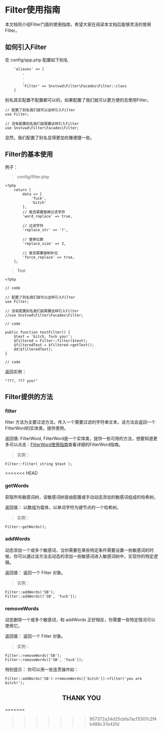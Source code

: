 # Filter使用指南

本文档将介绍Filter门面的使用指南，希望大家在阅读本文档后能够灵活的使用Filter。

## 如何引入Filter

在 config/app.php 配置如下别名

```
    'aliases' => [
        .
        .
        .
        'Filter' => Snstvwd\Filter\Facades\Filter::class
    ]

```

别名其实配置不配置都可以的，如果配置了我们就可以更方便的去使用Filter。

```
// 配置了别名我们就可以这样引入Filter
use Filter;

// 没有配置别名我们就需要这样引入Filter
use Snstvwd\Filter\Facades\Filter;
```

显然，我们配置了别名显得更加优雅便捷一些。

## Filter的基本使用

例子：

>config/filter.php

```
<?php
    return [
        data => [
            'fuck',
            'bitch'
        ],
        // 是否需要替换过滤字符
        'word_replace' => true,

        // 过滤字符
        'replace_str' => '?',

        // 替换位数
        'replace_size' => 3,

        // 是否需要强制补位
        'force_replace' => true,
    ];
```

> Test 

```
<?php 

// code

// 配置了别名我们就可以这样引入Filter
use Filter;

// 没有配置别名我们就需要这样引入Filter
//use Snstvwd\Filter\Facades\Filter;

// code

public function testFilter() {
    $text = 'bitch, fuck you!';
    $filtered = Filter::filter($text);
    $filteredText = $filtered->getText();
    dd($filteredText);
}

// code
```

返回实例：

```
"???, ??? you!"
```

## Filter提供的方法

### filter

filter 方法为主要过滤方法，传入一个需要过滤的字符串文本，该方法会返回一个FilterWord的实体类，提供使用。

返回值: FilterWord, FilterWord是一个实体类，提供一些可用的方法，想要知道更多可以点击：<a href="./filterword.md">FilterWord使用指南</a>查看详细的FilterWord指南。

> 实例：

```
Filter::filter( string $text );
```

<<<<<<< HEAD
### getWords

获取所有敏感词树，该敏感词树是由配置或手动动态添加的敏感词组成的哈希树。

返回值： 以数组为载体，以单词字符为键节点的一个哈希树。

> 实例：

```
Filter::getWords();
```

### addWords

动态添加一个或多个敏感词，当你需要在某些特定条件需要设置一些敏感词的时候，你可以通过该方法去动态的添加一些敏感词进入敏感词树中，实现你的特定逻辑。

返回值： 返回一个 Filter 对象。

> 实例：

```
Filter::addWords('SB');
Filter::addWords(['SB', 'fuck']);
```

### removeWords

动态删除一个或多个敏感词，和 addWords 正好相反，你需要一些特定情况可以使用它。

返回值： 返回一个 Filter 对象。

> 实例：

```
Filter::removeWords('SB');
Filter::removeWords(['SB', 'fuck']);
```

特别提示： 你可以用一些连贯操作如：
```
Filter::addWords('SB')->removeWords(['bitch'])->filter('you are bitch!');
```

## <center>THANK YOU</center>
=======
>>>>>>> 957372a24d25cbfa7acf5307c2f4b488c37e42fd
